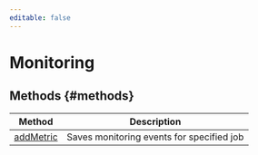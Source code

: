 ```yaml
---
editable: false
---
```


# Monitoring


## Methods {#methods}
Method | Description
--- | ---
[addMetric](addMetric.md) | Saves monitoring events for specified job